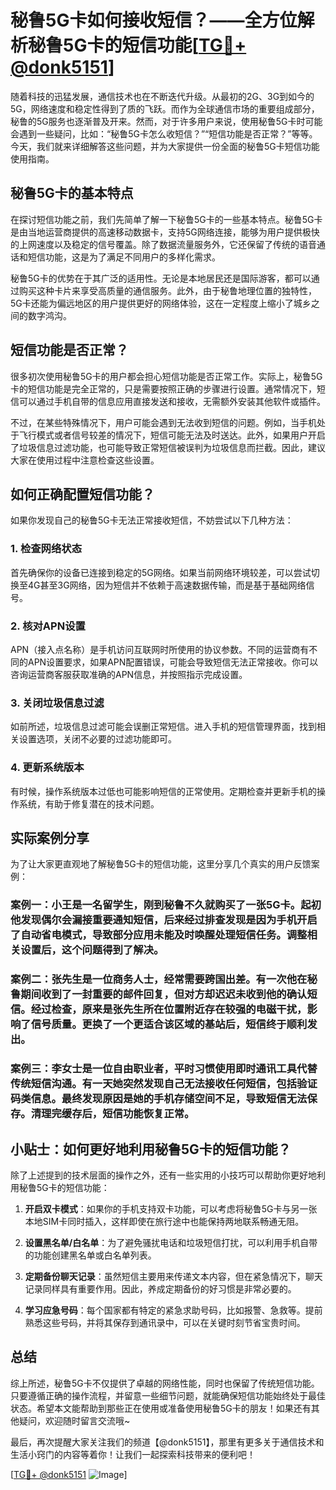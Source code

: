 # 秘鲁5G卡如何接收短信？——全方位解析秘鲁5G卡的短信功能[[TG💪+ @donk5151](https://t.me/s/donk5151)]

随着科技的迅猛发展，通信技术也在不断迭代升级。从最初的2G、3G到如今的5G，网络速度和稳定性得到了质的飞跃。而作为全球通信市场的重要组成部分，秘鲁的5G服务也逐渐普及开来。然而，对于许多用户来说，使用秘鲁5G卡时可能会遇到一些疑问，比如：“秘鲁5G卡怎么收短信？”“短信功能是否正常？”等等。今天，我们就来详细解答这些问题，并为大家提供一份全面的秘鲁5G卡短信功能使用指南。

## 秘鲁5G卡的基本特点

在探讨短信功能之前，我们先简单了解一下秘鲁5G卡的一些基本特点。秘鲁5G卡是由当地运营商提供的高速移动数据卡，支持5G网络连接，能够为用户提供极快的上网速度以及稳定的信号覆盖。除了数据流量服务外，它还保留了传统的语音通话和短信功能，这是为了满足不同用户的多样化需求。

秘鲁5G卡的优势在于其广泛的适用性。无论是本地居民还是国际游客，都可以通过购买这种卡片来享受高质量的通信服务。此外，由于秘鲁地理位置的独特性，5G卡还能为偏远地区的用户提供更好的网络体验，这在一定程度上缩小了城乡之间的数字鸿沟。

## 短信功能是否正常？

很多初次使用秘鲁5G卡的用户都会担心短信功能是否正常工作。实际上，秘鲁5G卡的短信功能是完全正常的，只是需要按照正确的步骤进行设置。通常情况下，短信可以通过手机自带的信息应用直接发送和接收，无需额外安装其他软件或插件。

不过，在某些特殊情况下，用户可能会遇到无法收到短信的问题。例如，当手机处于飞行模式或者信号较差的情况下，短信可能无法及时送达。此外，如果用户开启了垃圾信息过滤功能，也可能导致正常短信被误判为垃圾信息而拦截。因此，建议大家在使用过程中注意检查这些设置。

## 如何正确配置短信功能？

如果你发现自己的秘鲁5G卡无法正常接收短信，不妨尝试以下几种方法：

### 1. 检查网络状态

首先确保你的设备已连接到稳定的5G网络。如果当前网络环境较差，可以尝试切换至4G甚至3G网络，因为短信并不依赖于高速数据传输，而是基于基础网络信号。

### 2. 核对APN设置

APN（接入点名称）是手机访问互联网时所使用的协议参数。不同的运营商有不同的APN设置要求，如果APN配置错误，可能会导致短信无法正常接收。你可以咨询运营商客服获取准确的APN信息，并按照指示完成设置。

### 3. 关闭垃圾信息过滤

如前所述，垃圾信息过滤可能会误删正常短信。进入手机的短信管理界面，找到相关设置选项，关闭不必要的过滤功能即可。

### 4. 更新系统版本

有时候，操作系统版本过低也可能影响短信的正常使用。定期检查并更新手机的操作系统，有助于修复潜在的技术问题。

## 实际案例分享

为了让大家更直观地了解秘鲁5G卡的短信功能，这里分享几个真实的用户反馈案例：

### 案例一：小王是一名留学生，刚到秘鲁不久就购买了一张5G卡。起初他发现偶尔会漏接重要通知短信，后来经过排查发现是因为手机开启了自动省电模式，导致部分应用未能及时唤醒处理短信任务。调整相关设置后，这个问题得到了解决。

### 案例二：张先生是一位商务人士，经常需要跨国出差。有一次他在秘鲁期间收到了一封重要的邮件回复，但对方却迟迟未收到他的确认短信。经过检查，原来是张先生所在位置附近存在较强的电磁干扰，影响了信号质量。更换了一个更适合该区域的基站后，短信终于顺利发出。

### 案例三：李女士是一位自由职业者，平时习惯使用即时通讯工具代替传统短信沟通。有一天她突然发现自己无法接收任何短信，包括验证码类信息。最终发现原因是她的手机存储空间不足，导致短信无法保存。清理完缓存后，短信功能恢复正常。

## 小贴士：如何更好地利用秘鲁5G卡的短信功能？

除了上述提到的技术层面的操作之外，还有一些实用的小技巧可以帮助你更好地利用秘鲁5G卡的短信功能：

1. **开启双卡模式**：如果你的手机支持双卡功能，可以考虑将秘鲁5G卡与另一张本地SIM卡同时插入，这样即使在旅行途中也能保持两地联系畅通无阻。
   
2. **设置黑名单/白名单**：为了避免骚扰电话和垃圾短信打扰，可以利用手机自带的功能创建黑名单或白名单列表。

3. **定期备份聊天记录**：虽然短信主要用来传递文本内容，但在紧急情况下，聊天记录同样具有重要作用。因此，养成定期备份的好习惯是非常必要的。

4. **学习应急号码**：每个国家都有特定的紧急求助号码，比如报警、急救等。提前熟悉这些号码，并将其保存到通讯录中，可以在关键时刻节省宝贵时间。

## 总结

综上所述，秘鲁5G卡不仅提供了卓越的网络性能，同时也保留了传统短信功能。只要遵循正确的操作流程，并留意一些细节问题，就能确保短信功能始终处于最佳状态。希望本文能帮助到那些正在使用或准备使用秘鲁5G卡的朋友！如果还有其他疑问，欢迎随时留言交流哦~

最后，再次提醒大家关注我们的频道【@donk5151】，那里有更多关于通信技术和生活小窍门的内容等着你！让我们一起探索科技带来的便利吧！

[[TG💪+ @donk5151](https://t.me/s/donk5151) ![Image](https://i.postimg.cc/rwNCRYN7/Snipaste-2025-04-30-17-27-05.png)]